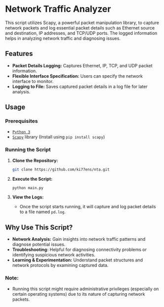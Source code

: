 # Network Traffic Analyzer

This script utilizes Scapy, a powerful packet manipulation library, to capture network packets and log essential packet details such as Ethernet source and destination, IP addresses, and TCP/UDP ports. The logged information helps in analyzing network traffic and diagnosing issues.

## Features

- **Packet Details Logging:** Captures Ethernet, IP, TCP, and UDP packet information.
- **Flexible Interface Specification:** Users can specify the network interface to monitor.
- **Logging to File:** Saves captured packet details in a log file for later analysis.

## Usage

### Prerequisites
- [`Python 3`](https://www.python.org/downloads/)
- [`Scapy`](https://scapy.net/) library (Install using `pip install scapy`)

### Running the Script

1. **Clone the Repository:**

    ```bash
    git clone https://github.com/ki77ens/nta.git
    ```

2. **Execute the Script:**

    ```bash
    python main.py
    ```

4. **View the Logs:**
    - Once the script starts running, it will capture and log packet details to a file named `pd.log`.

## Why Use This Script?

- **Network Analysis:** Gain insights into network traffic patterns and diagnose potential issues.
- **Troubleshooting:** Helpful for diagnosing connectivity problems or identifying suspicious network activities.
- **Learning & Experimentation:** Understand packet structures and network protocols by examining captured data.

### Note:

- Running this script might require administrative privileges (especially on certain operating systems) due to its nature of capturing network packets.
